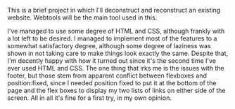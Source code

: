 This is a brief project in which I'll deconstruct and reconstruct an existing website. Webtools will be the main tool used in this.

I've managed to use some degree of HTML and CSS, although frankly with a lot left to be desired. I managed to implement most of the features to a somewhat satisfactory degree, although some degree of laziness was shown in not taking care to make things look exactly the same. Despite that, I'm decently happy with how it turned out since it's the second time I've ever used HTML and CSS. The one thing that irks me is the issues with the footer, but those stem from apparent conflict between flexboxes and position:fixed, since I needed position fixed to put it at the bottom of the page and the flex boxes to display my two lists of links on either side of the screen. All in all it's fine for a first try, in my own opinion.
